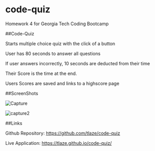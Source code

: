 # code-quiz
 Homework 4 for Georgia Tech Coding Bootcamp


##Code-Quiz

Starts multiple choice quiz with the click of a button

User has 80 seconds to answer all questions

If user answers incorrectly, 10 seconds are deducted from their time

Their Score is the time at the end.

Users Scores are saved and links to a highscore page

##ScreenShots

![Capture](https://user-images.githubusercontent.com/47471193/134452357-701ac4d9-bb76-48d8-8f2a-aa68b369631a.PNG)


![capture2](https://user-images.githubusercontent.com/47471193/134452368-a9eeb27a-45c6-48ee-b419-2dcc824cecd7.PNG)


##Links

Github Repository: https://github.com/tlaze/code-quiz

Live Application: https://tlaze.github.io/code-quiz/
